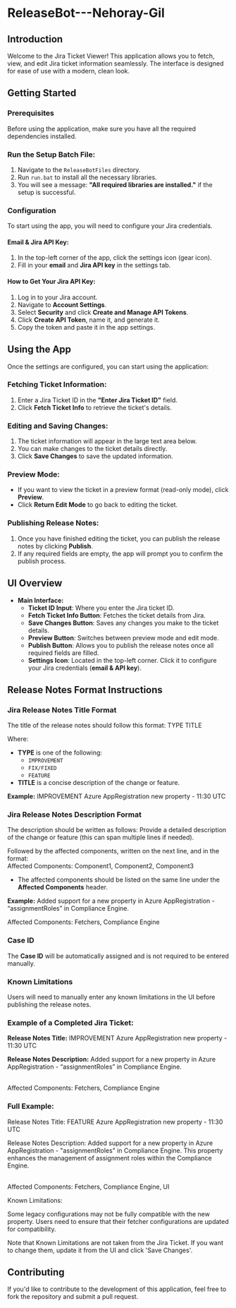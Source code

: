 # ReleaseBot---Nehoray-Gil

## Introduction
Welcome to the Jira Ticket Viewer! This application allows you to fetch, view, and edit Jira ticket information seamlessly. The interface is designed for ease of use with a modern, clean look.

## Getting Started

### Prerequisites
Before using the application, make sure you have all the required dependencies installed.

### Run the Setup Batch File:
1. Navigate to the `ReleaseBotFiles` directory.
2. Run `run.bat` to install all the necessary libraries.
3. You will see a message: **"All required libraries are installed."** if the setup is successful.

### Configuration
To start using the app, you will need to configure your Jira credentials.

#### **Email & Jira API Key:**
1. In the top-left corner of the app, click the settings icon (gear icon).
2. Fill in your **email** and **Jira API key** in the settings tab.

#### **How to Get Your Jira API Key:**
1. Log in to your Jira account.
2. Navigate to **Account Settings**.
3. Select **Security** and click **Create and Manage API Tokens**.
4. Click **Create API Token**, name it, and generate it.
5. Copy the token and paste it in the app settings.

## Using the App
Once the settings are configured, you can start using the application:

### Fetching Ticket Information:
1. Enter a Jira Ticket ID in the **"Enter Jira Ticket ID"** field.
2. Click **Fetch Ticket Info** to retrieve the ticket's details.

### Editing and Saving Changes:
1. The ticket information will appear in the large text area below.
2. You can make changes to the ticket details directly.
3. Click **Save Changes** to save the updated information.

### Preview Mode:
- If you want to view the ticket in a preview format (read-only mode), click **Preview**.
- Click **Return Edit Mode** to go back to editing the ticket.

### Publishing Release Notes:
1. Once you have finished editing the ticket, you can publish the release notes by clicking **Publish**.
2. If any required fields are empty, the app will prompt you to confirm the publish process.

## UI Overview
- **Main Interface:**
  - **Ticket ID Input**: Where you enter the Jira ticket ID.
  - **Fetch Ticket Info Button**: Fetches the ticket details from Jira.
  - **Save Changes Button**: Saves any changes you make to the ticket details.
  - **Preview Button**: Switches between preview mode and edit mode.
  - **Publish Button**: Allows you to publish the release notes once all required fields are filled.
  - **Settings Icon**: Located in the top-left corner. Click it to configure your Jira credentials (**email & API key**).

## Release Notes Format Instructions

### **Jira Release Notes Title Format**
The title of the release notes should follow this format:
TYPE TITLE

Where:
- **TYPE** is one of the following:
  - `IMPROVEMENT`
  - `FIX/FIXED`
  - `FEATURE`
- **TITLE** is a concise description of the change or feature.

**Example:**
IMPROVEMENT Azure AppRegistration new property - 11:30 UTC

### **Jira Release Notes Description Format**
The description should be written as follows:
Provide a detailed description of the change or feature (this can span multiple lines if needed).

Followed by the affected components, written on the next line, and in the format:
<br>Affected Components: Component1, Component2, Component3

- The affected components should be listed on the same line under the 
**Affected Components** header.

**Example:**
Added support for a new property in Azure AppRegistration - “assignmentRoles” in Compliance Engine.

Affected Components: 
Fetchers, Compliance Engine

### **Case ID**
The **Case ID** will be automatically assigned and is not required to be entered manually.

### **Known Limitations**
Users will need to manually enter any known limitations in the UI before publishing the release notes.

### **Example of a Completed Jira Ticket:**

**Release Notes Title:**
IMPROVEMENT Azure AppRegistration new property - 11:30 UTC

**Release Notes Description:**
Added support for a new property in Azure AppRegistration - “assignmentRoles” in Compliance Engine.

<br>Affected Components: Fetchers, Compliance Engine

### Full Example:
Release Notes Title: FEATURE Azure AppRegistration new property - 11:30 UTC

Release Notes Description: Added support for a new property in Azure AppRegistration - "assignmentRoles" in Compliance Engine. This property enhances the management of assignment roles within the Compliance Engine.

<br>Affected Components: Fetchers, Compliance Engine, UI

Known Limitations:

Some legacy configurations may not be fully compatible with the new property.
Users need to ensure that their fetcher configurations are updated for compatibility.

Note that Known Limitations are not taken from the Jira Ticket. If you want to change them, update it from the UI and click 'Save Changes'.

## Contributing
If you'd like to contribute to the development of this application, feel free to fork the repository and submit a pull request.